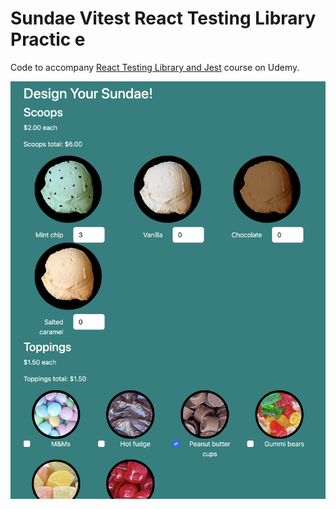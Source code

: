 # Sundae Vitest React Testing Library Practic e

Code to accompany [React Testing Library and Jest](https://www.udemy.com/course/react-testing-library/?couponCode=TEST-LIB-GITHUB) course on Udemy.

<img width="1450" alt="image" src="sundae.png">
